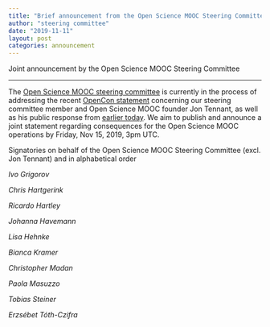 ```yaml
---
title: "Brief announcement from the Open Science MOOC Steering Committee"
author: "steering committee"
date: "2019-11-11"
layout: post
categories: announcement
---
```


Joint announcement by the Open Science MOOC Steering Committee

---

The [Open Science MOOC steering committee](https://opensciencemooc.eu/people) is currently in the process of addressing the recent [OpenCon statement](https://www.opencon2018.org/statement_from_the_opencon_code_of_conduct_committee_regarding_jon_tennant) concerning our steering committee member and Open Science MOOC founder Jon Tennant, as well as his public response from [earlier today](https://twitter.com/Protohedgehog/status/1193811908450770944). 
We aim to publish and announce a joint statement regarding consequences for the Open Science MOOC operations by Friday, Nov 15, 2019, 3pm UTC.

Signatories on behalf of the Open Science MOOC Steering Committee (excl. Jon Tennant) and in alphabetical order

*Ivo Grigorov*

*Chris Hartgerink*

*Ricardo Hartley*

*Johanna Havemann*

*Lisa Hehnke*

*Bianca Kramer*

*Christopher Madan*

*Paola Masuzzo*

*Tobias Steiner*

*Erzsébet Tóth-Czifra*
